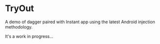 # TryOut

A demo of dagger paired with Instant app using the latest Android injection methodology.

It's a work in progress...
